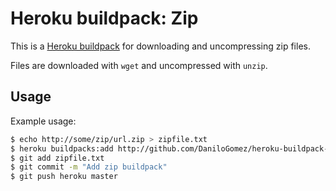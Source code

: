 Heroku buildpack: Zip
=====================

This is a [Heroku buildpack](http://devcenter.heroku.com/articles/buildpack) for downloading and uncompressing zip files.

Files are downloaded with `wget` and uncompressed with `unzip`.

Usage
-----

Example usage:

```bash
$ echo http://some/zip/url.zip > zipfile.txt
$ heroku buildpacks:add http://github.com/DaniloGomez/heroku-buildpack-zip.git
$ git add zipfile.txt
$ git commit -m "Add zip buildpack"
$ git push heroku master
```

